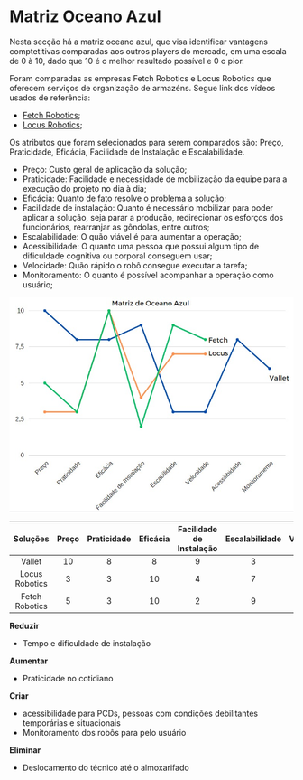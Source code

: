 # Matriz Oceano Azul

Nesta secção há a matriz oceano azul, que visa identificar vantagens comptetitivas comparadas aos outros players do mercado, em uma escala de 0 à 10, dado que 10 é o melhor resultado possível e 0 o pior.

Foram comparadas as empresas Fetch Robotics e Locus Robotics que oferecem serviços de organização de armazéns. Segue link dos vídeos usados de referência:

- [Fetch Robotics](https://youtu.be/oki2V44W948?si=IcqT4KrD15UMv0Qd);
- [Locus Robotics](https://youtu.be/vR1HCzpESTw?si=9gLp_v73VkkZKQtM);

Os atributos que foram selecionados para serem comparados são: Preço, Praticidade, Eficácia, Facilidade de Instalação e Escalabilidade.

- Preço: Custo geral de aplicação da solução;
- Praticidade: Facilidade e necessidade de mobilização da equipe para a execução do projeto no dia à dia;
- Eficácia: Quanto de fato resolve o problema a solução;
- Facilidade de instalação: Quanto é necessário mobilizar para poder aplicar a solução, seja parar a produção, redirecionar os esforços dos funcionários, rearranjar as gôndolas, entre outros;
- Escalabilidade: O quão viável é para aumentar a operação;
- Acessibilidade: O quanto uma pessoa que possui algum tipo de dificuldade cognitiva ou corporal conseguem usar;
- Velocidade: Quão rápido o robô consegue executar a tarefa;
- Monitoramento: O quanto é possível acompanhar a operação como usuário;

![Alt text](../../static/img/matriz-oceano-azul.jpeg)

|   Soluções   | Preço | Praticidade | Eficácia | Facilidade de Instalação | Escalabilidade | Velocidade | Velocidade | Monitoramento |
| :------------: | :----: | :---------: | :-------: | :------------------------: | :------------: | :--------: | :--------: | :-----------: |
|     Vallet     |   10   |      8      |     8     |             9             |       3       |     3     |     8     |       6       |
| Locus Robotics |   3   |      3      |    10    |             4             |       7       |     7     |     0     |       0       |
| Fetch Robotics |   5   |      3      |    10    |             2             |       9       |     8     |     0     |       0       |

**Reduzir**

- Tempo e dificuldade de instalação

**Aumentar**

- Praticidade no cotidiano

**Criar**

- acessibilidade para PCDs, pessoas com condições debilitantes temporárias e situacionais
- Monitoramento dos robôs para pelo usuário

**Eliminar**

- Deslocamento do técnico até o almoxarifado
